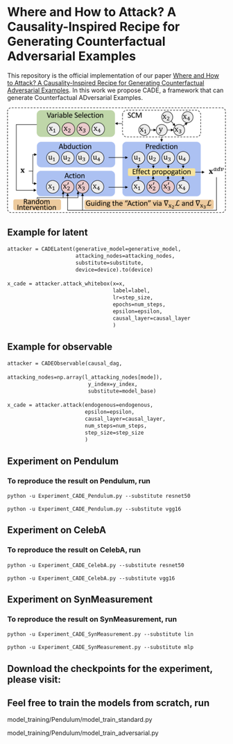 # Where and How to Attack? A Causality-Inspired Recipe for Generating Counterfactual Adversarial Examples

This repository is the official implementation of our paper [Where and How to Attack? A Causality-Inspired Recipe for Generating Counterfactual Adversarial Examples](https://arxiv.org/abs/2312.13628).
In this work we propose CADE, a framework that can generate Counterfactual ADversarial Examples.

![framework of CADE.](framework.png)

## Example for latent
```
attacker = CADELatent(generative_model=generative_model, 
                      attacking_nodes=attacking_nodes, 
                      substitute=substitute, 
                      device=device).to(device)
                      
x_cade = attacker.attack_whitebox(x=x, 
                                  label=label, 
                                  lr=step_size, 
                                  epochs=num_steps, 
                                  epsilon=epsilon,
                                  causal_layer=causal_layer
                                  )                  
```


## Example for observable
```
attacker = CADEObservable(causal_dag, 
                          attacking_nodes=np.array(l_attacking_nodes[mode]), 
                          y_index=y_index, 
                          substitute=model_base)
                          
x_cade = attacker.attack(endogenous=endogenous, 
                         epsilon=epsilon, 
                         causal_layer=causal_layer,
                         num_steps=num_steps,
                         step_size=step_size
                         )                                                   
```

## Experiment on Pendulum
### To reproduce the result on Pendulum, run 
```
python -u Experiment_CADE_Pendulum.py --substitute resnet50
```

```
python -u Experiment_CADE_Pendulum.py --substitute vgg16
```


## Experiment on CelebA
### To reproduce the result on CelebA, run 
```
python -u Experiment_CADE_CelebA.py --substitute resnet50
```

```
python -u Experiment_CADE_CelebA.py --substitute vgg16
```

## Experiment on SynMeasurement
### To reproduce the result on SynMeasurement, run 
```
python -u Experiment_CADE_SynMeasurement.py --substitute lin
```

```
python -u Experiment_CADE_SynMeasurement.py --substitute mlp
```

## Download the checkpoints for the experiment, please visit:

## Feel free to train the models from scratch, run

model_training/Pendulum/model_train_standard.py

model_training/Pendulum/model_train_adversarial.py
